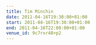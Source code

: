 ```yaml
---
title: Tim Minchin
date: 2011-04-16T19:30:00+01:00
start: 2011-04-16T19:30:00+01:00
end: 2011-04-16T22:00:00+01:00
venue_id: 9c7rxr48+p2
---
```

